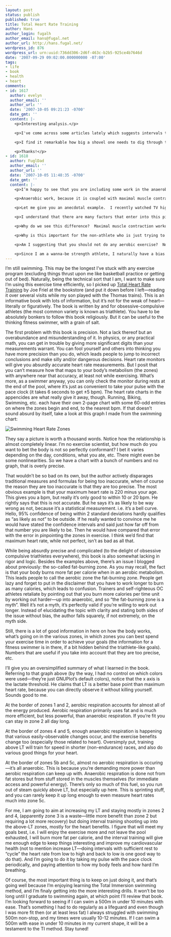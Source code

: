 ```yaml
---
layout: post
status: publish
published: true
title: Total Heart Rate Training
author: Hans
author_login: fugalh
author_email: hans@fugal.net
author_url: http://hans.fugal.net/
wordpress_id: 876
wordpress_url: urn:uuid:736dd306-2d6f-463c-b2b5-925ce4b7646d
date: '2007-09-29 09:02:00.000000000 -07:00'
tags:
- life
- book
- health
- heart
comments:
- id: 1617
  author: evelyn
  author_email: ''
  author_url: ''
  date: '2007-10-05 09:21:23 -0700'
  date_gmt: ''
  content: |-
    <p>Interesting analysis.</p>

    <p>I've come across some articles lately which suggests intervals training have a higher impact on total work capacity (VO2max), than either longer periods of lower intensity or shorter periods of higher intensity exercise alone. But then runners have known about fartlek training for a long time.</p>

    <p>I find it remarkable how big a shovel one needs to dig through the manure of exercise advice. Excess precision is a big failing.</p>

    <p>Thanks!</p>
- id: 1618
  author: FuglDad
  author_email: ''
  author_url: ''
  date: '2007-10-05 11:48:35 -0700'
  date_gmt: ''
  content: |-
    <p>I’m happy to see that you are including some work in the anaerobic zones for portions of your workout.  That is good.  Let me give you another reason to do so.</p>

    <p>Anaerobic work, because it is coupled with maximal muscle contractions – or close to it, stimulates hypertrophy or muscle growth.  Aerobic workouts, especially the lengthy type that triathlon athletes must do to be competitive, are actually catabolic or muscle wasting.</p>

    <p>Let me give you an anecdotal example.  I recently watched TV highlights the world track and field championships which were held in Japan this summer.  I couldn’t help but notice that the sprinters’ bodies were both very low body fat and very high musculature.  And the high level of muscle development was general, not just in the legs.  On the other hand, the marathon runners, who also had very low body fat levels, had very little muscle development.  Many of them, especially the top female competitors, looked like they had just been released from the Auschwitz concentration camp.  Sprinters’ training is primarily anaerobic.  Marathoner’s training is primarily aerobic.</p>

    <p>I understand that there are many factors that enter into this picture.  One cannot credit the training methods for the entire difference between marathoners and sprinters.  Skinny body type athletes will naturally gravitate to the long distance events while the more powerful, muscular types will naturally gravitate to the sprint events.  However, a huge percentage of the difference can be attributed to training.</p>

    <p>Why do we see this difference?  Maximal muscle contraction workouts, especially when large muscles are involved, stimulate the endocrine system to increase the levels of the various hormones responsible for greater muscle development.  Also, after any workout the muscles are low in energy stores; protein breakdown is in high gear which results in catabolism; and protein synthesis has stopped, which means no muscle reconstruction.  This catabolic condition will persist for a couple of hours after an anaerobic workout but will last several times longer after a hard endurance or aerobic workout.  This condition will eventually reverse to anabolism with proper post-workout and recovery period nutrition.  But for the endurance athlete, the recovery is just too slow.</p>

    <p>Why is this important for the non-athlete who is just trying to loose weight and increase general fitness?  While aerobic exercise is superior at burning fat during the exercise period, what happens during the other 23 hours a day is even more important. The best way to increase the rate that calories are burned during each of those 23 hours is to increase the lean body mass.  On the track, that means interval sprints instead of long steady runs.  In the weight room that means pushing heavy weight for fewer reps rather than using light weights for more reps.  In the pool that means interval sprints where each stroke is producing close to maximal muscle force instead of long periods of steady lap swimming.</p>

    <p>Am I suggesting that you should not do any aerobic exercise?  Not at all.  Increasing your aerobic capacity in important for a number of reasons.  I personally try to get three anaerobic workouts and two aerobic workouts in per week.   I don’t usually get all five workouts in each week, but that’s a whole other issue …</p>

    <p>Since I am a wanna-be strength athlete, I naturally have a bias toward strength training which is primarily anaerobic.  When I throw the discus, hammer or other heavy object, or when I toss a sheaf or turn a caber, it’s all anaerobic.  That need has led my studies down a road less traveled.  Most of the literature out there, including the book you are reviewing, is aimed at endurance athletes because that is where the greater numbers are.  Endurance athletes must do a lot of aerobic training to be successful in their sport!  The result is that most literature overemphasizes aerobic training.  Try putting on a community 5K or 10K run or a triathlon.  How many participants will you get?  Now try a community 200 meter sprint competition.  How many participants will you have this time?  Get the point?</p>
---
```

<p>I&#8217;m still swimming. This may be the longest I&#8217;ve stuck with any exercise program (excluding things thrust upon me like basketball practice or getting out of bed). Naturally, being the technical sort that I am, I want to make sure I&#8217;m using this exercise time efficiently, so I picked up <a href="http://www.amazon.com/exec/obidos/ASIN/1569755620/thefug-20">Total Heart Rate Training</a> by Joe Friel at the bookstore (and put it down before I left—reading it over several visits while my son played with the Thomas trains). This is an informative book with lots of information, but it&#8217;s not for the weak of heart—literally or figuratively. The book is written by and for obsessive-compulsive athletes (the most common variety is known as triathlete). You have to be absolutely bonkers to follow this book religiously. But it can be useful to the thinking fitness swimmer, with a grain of salt.</p>

<p>The first problem with this book is precision. Not a lack thereof but an overabundance and misunderstanding of it. In physics, or any practical math, you can get in trouble by giving more significant digits than your measurements warrant. You can fool yourself and others into thinking you have more precision than you do, which leads people to jump to incorrect conclusions and make silly and/or dangerous decisions. Heart rate monitors will give you absurdly accurate heart rate measurements. But I posit that you can&#8217;t measure how that maps to your body&#8217;s metabolism (the zones) with anywhere near that accuracy, at least not while exercising. What&#8217;s more, as a swimmer anyway, you can only check the monitor during rests at the end of the pool, where it&#8217;s just as convenient to take your pulse with the pace clock (it takes 6 seconds to get ±5 bpm). The heart rate charts in the appencides are what really give it away, though. Running, Biking, Swimming, etc. each have their own 2-page chart with some 60-odd entries on where the zones begin and end, to the nearest bpm. If that doesn&#8217;t sound absurd by itself, take a look at this graph I made from the swimming chart:</p>

<p><img src="http://hans.fugal.net/images/swimming_heartrate.png" alt="Swimming Heart Rate Zones"/></p>

<p>They say a picture is worth a thousand words. Notice how the relationship is almost completely linear. I&#8217;m no exercise scientist, but how much do you want to bet the body is not so perfectly conformant? I bet it varies depending on the day, conditions, what you ate, etc. There might even be some nonlinearities. So we have a chart with a bunch of numbers and no graph, that is overly precise.</p>

<p>That wouldn&#8217;t be so bad on its own, but the author actively disparages traditional measures and formulas for being too inaccurate, when of course the reason they are too inaccurate is that they are too precise. The most obvious example is that your maximum heart rate is 220 minus your age. This gives you a bpm, but really it&#8217;s only good to within 10 or 20 bpm. He rightly says that this is not accurate. But he says it&#8217;s as likely to be way wrong as not, because it&#8217;s a statistical measurement. i.e. it&#8217;s a bell curve. Hello, 95% confidence of being within 2 standard deviations hardly qualifies as &#8220;as likely as not&#8221; to be outside. If he really wanted to convince me he would have stated the confidence intervals and said just how far off from that number you are likely to be. Then he would have compared that error with the error in pinpointing the zones in exercise. I think we&#8217;d find that maximum heart rate, while not perfect, isn&#8217;t as bad as all that.</p>

<p>While being absurdly precise and complicated (to the delight of obsessive compulsive triathletes everywhere), this book is also somewhat lacking in rigor and logic. Besides the examples above, there&#8217;s an issue I blogged about previously: the so-called fat-burning zone. As you may recall, the fact is that your body burns more fat per calorie when in an aerobic metabolism. This leads people to call the aerobic zone the fat-burning zone. People get lazy and forget to put in the disclaimer that you have to work longer to burn as many calories, which leads to confusion. Trainers and self-righteous OC athletes retaliate by pointing out that you burn more calories per time unit by working out harder—up into anaerobic, and so &#8220;the fat-burning zone is a myth&#8221;. Well it&#8217;s not a myth, it&#8217;s perfectly valid if you&#8217;re willing to work out longer. Instead of elucidating the topic with clarity and stating both sides of the issue without bias, the author falls squarely, if not extremely, on the myth side.</p>

<p>Still, there is a lot of good information in here on how the body works, what&#8217;s going on in the various zones, in which zones you can best spend your exercise time in order to achieve your goals (the information for a fitness swimmer is in there, if a bit hidden behind the triathlete-like goals). Numbers that are useful if you take into account that they are too precise, etc.</p>

<p>I&#8217;ll give you an oversimplified summary of what I learned in the book. Referring to that graph above (by the way, I had no control on which colors were used—they&#8217;re just GNUPlot&#8217;s default colors), notice that the x axis is the lactate threshold. He claims that LT is a better base point than maximum heart rate, because you can directly observe it without killing yourself. Sounds good to me. </p>

<p>At the border of zones 1 and 2, aerobic respiration accounts for almost all of the energy produced. Aerobic respiration primarily uses fat and is much more efficient, but less powerful, than anaerobic respiration. If you&#8217;re fit you can stay in zone 2 all day long.</p>

<p>At the border of zones 4 and 5, enough anaerobic respiration is happening that various easily-observable changes occur, and the exercise benefits change too (especially those related to heart). Oversimply put, training above LT will train for speed in shorter (non-endurance) races, and also do various good things for your heart. </p>

<p>At the border of zones 5b and 5c, almost no aerobic respiration is occuring—it&#8217;s all anaerobic. This is because you&#8217;re demanding more power than aerobic respiration can keep up with. Anaerobic respiration is done not from fat stores but from stuff stored in the muscles themselves (for immediate access and powerful energy). There&#8217;s only so much of this fuel, so you run out of steam quickly above LT, but especially up here. This is sprinting stuff, and you can rarely keep it up long enough to even measure heart rates much into zone 5c.</p>

<p>For me, I am going to aim at increasing my LT and staying mostly in zones 2 and 4, (apparently zone 3 is a waste—little more benefit than zone 2 but requiring a lot more recovery) but doing interval training shooting up into the above-LT zones, mostly for the heart benefits. I figure that will meet my goals best, i.e. I will enjoy the exercise more and not leave the pool exhausted, I will burn more fat per calorie, and the interval training will give me enough edge to keep things interesting and improve my cardiovascular health (not to mention increase LT—doing intervals with sufficient rest to &#8220;cycle&#8221; the heart rate from low to high and back to low is one good way to do that). And I&#8217;m going to do it by taking my pulse with the pace clock periodically, and paying attention to how my body feels and how hard I&#8217;m breathing.</p>

<p>Of course, the most important thing is to keep on just doing it, and that&#8217;s going well because I&#8217;m enjoying learning the Total Immersion swimming method, and I&#8217;m finaly getting into the more interesting drills. It won&#8217;t be too long until I graduate to swimming again, at which point I&#8217;ll review that book. I&#8217;m looking forward to seeing if I can swim a 500m in under 10 minutes with ease. That&#8217;s something I had to do regularly as a lifeguard and even though I was more fit then (or at least less fat) I always struggled with swimming 500m non-stop, and my times were usually 10-12 minutes. If I can swim a 500m with ease in under 10 minutes in my current shape, it will be a testament to the TI method. Stay tuned!</p>
